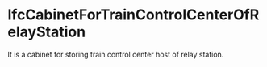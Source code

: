 IfcCabinetForTrainControlCenterOfRelayStation
=============================================
It is a cabinet for storing train control center host of relay station.


